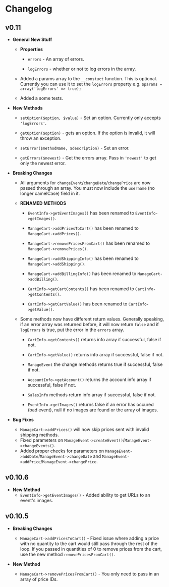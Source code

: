 # Changelog

## v0.11
* __General New Stuff__
    * **Properties**

        * `errors` - An array of errors.

        * `logErrors` - whether or not to log errors in the array.

    * Added a params array to the `__constuct` function. This is optional. Currently
    you can use it to set the `logErrors` property e.g. `$params = array('logErrors' => true);`

    * Added a some tests.

* __New Methods__
    * `setOption($option, $value)` - Set an option. Currently only accepts `'logErrors'`.

    * `getOption($option)` - gets an option. If the option is invalid, it will throw an exception.

    * `setError($methodName, $description)` - Set an error.

    * `getErrors($newest)` - Get the errors array. Pass in `'newest'` to get only
    the newest error.

* __Breaking Changes__
    * All arguments for `changeEvent`/`changeDate`/`changePrice` are now passed through
    an array. You must now include the `username` (no longer camelCase) field in it.

    * __RENAMED METHODS__
        * `EventInfo->getEventImages()` has been renamed to `EventInfo->getImages()`.

        * `ManageCart->addPricesToCart()` has been renamed to `ManageCart->addPrices()`.

        * `ManageCart->removePricesFromCart()` has been renamed to `ManageCart->removePrices()`.

        * `ManageCart->addShippingInfo()` has been renamed to `ManageCart->addShipping()`.

        * `ManageCart->addBillingInfo()` has been renamed to `ManageCart->addBilling()`.

        * `CartInfo->getCartContents()` has been renamed to `CartInfo->getContents()`.

        * `CartInfo->getCartValue()` has been renamed to `CartInfo->getValue()`.


    * Some methods now have different return values. Generally speaking, if an
    error array was returned before, it will now return `false` and if `logErrors`
    is true, put the error in the `errors` array.

        * `CartInfo->getContents()` returns info array if successful, false if not.

        * `CartInfo->getValue()` returns info array if successful, false if not.

        * `ManageEvent` the change methods returns true if successful, false if not.

        * `AccountInfo->getAccount()` returns the account info array if successful, false if not.

        * `SalesInfo` methods return info array if successful, false if not.

        * `EventInfo->getImages()` returns false if an error has occured (bad event),
        null if no images are found or the array of images.

* __Bug Fixes__
    * `ManageCart->addPrices()` will now skip prices sent with invalid shipping methods.
    * Fixed parameters on `ManageEvent->createEvent()`/`ManageEvent->changeEvents()`.
    * Added proper checks for parameters on `ManageEvent->addDate`/`ManageEvent->changeDate` and `ManageEvent->addPrice`/`ManageEvent->changePrice`.

## v0.10.6
* __New Method__
    * `EventInfo->getEventImages()` - Added ability to get URLs to an event's
    images.

## v0.10.5
* __Breaking Changes__
    * `ManageCart->addPricesToCart()` - Fixed issue where adding a
    price with no quantity to the cart would still pass through the
    rest of the loop. If you passed in quantities of 0 to remove prices
    from the cart, use the new method `removePricesFromCart()`.

* __New Method__
    * `ManageCart->removePricesFromCart()` - You only need to pass in
    an array of price IDs.